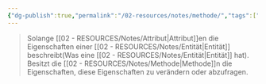```yaml
---
{"dg-publish":true,"permalink":"/02-resources/notes/methode/","tags":["OOP"],"noteIcon":"","updated":"2024-06-24T14:11:54.593+02:00"}
---
```


> Solange [[02 - RESOURCES/Notes/Attribut\|Attribut]]en die Eigenschaften einer [[02 - RESOURCES/Notes/Entität\|Entität]] beschreibt(Was eine [[02 - RESOURCES/Notes/Entität\|Entität]] hat).
> Besitzt die [[02 - RESOURCES/Notes/Methode\|Methode]]n die Eigenschaften, diese Eigenschaften zu verändern oder abzufragen.
